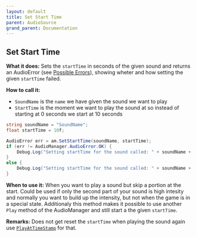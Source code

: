 ```yaml
---
layout: default
title: Set Start Time
parent: AudioSource
grand_parent: Documentation
---
```


## Set Start Time
**What it does:**
Sets the ```startTime``` in seconds of the given sound and returns an AudioError (see [Possible Errors](https://mathewhdyt.github.io/Unity-Audio-Manager/docs/documentation/index/#possible-errors)), showing wheter and how setting the given ```startTime``` failed.

**How to call it:**
- ```SoundName``` is the ```name``` we have given the sound we want to play
- ```StartTime``` is the moment we want to play the sound at so instead of starting at 0 seconds we start at 10 seconds

```csharp
string soundName = "SoundName";
float startTime = 10f;

AudioError err = am.SetStartTime(soundName, startTime);
if (err != AudioManager.AudioError.OK) {
    Debug.Log("Setting startTime for the sound called: " + soundName + " to the value: " + startTime.ToString("0.00") + " failed with error id: " + err);
}
else {
    Debug.Log("Setting startTime for the sound called: " + soundName + " to the value: " + startTime.ToString("0.00") + " succesfull");
}
```

**When to use it:**
When you want to play a sound but skip a portion at the start. Could be used if only the second part of your sound is high intesity and normally you want to build up the intensity, but not when the game is in a special state. Additionaly this method makes it possible to use another ```Play``` method of the AudioManager and still start a the given ```startTime```. 

**Remarks:**
Does not get reset the ```startTime``` when playing the sound again use [```PlayAtTimeStamp```](https://mathewhdyt.github.io/Unity-Audio-Manager/docs/documentation/audiosource/play_at_time_stamp/) for that.
